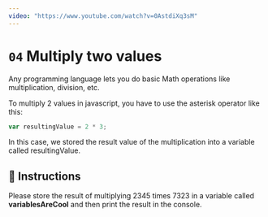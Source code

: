 ```yaml
---
video: "https://www.youtube.com/watch?v=0AstdiXq3sM"
---
```


# `04` Multiply two values

Any programming language lets you do basic Math operations like multiplication, division, etc.

To multiply 2 values in javascript, you have to use the asterisk operator like this:

```js
var resultingValue = 2 * 3;
```

In this case, we stored the result value of the multiplication into a variable called resultingValue.

## :pencil: Instructions

Please store the result of multiplying 2345 times 7323 in a variable called **variablesAreCool** and then print the result in the console.
